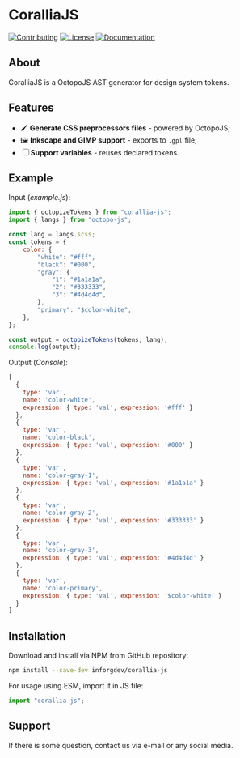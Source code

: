 # CoralliaJS

<a href="CONTRIBUTING.md"><img src="https://img.shields.io/badge/Contributing-CONTRIBUTING.md-005c99?style=flat-square&amp;logo=" alt="Contributing"/></a> <a href="LICENSE.md"><img src="https://img.shields.io/badge/License-LICENSE.md-005c99?style=flat-square&amp;logo=" alt="License"/></a> <a href="README.md"><img src="https://img.shields.io/badge/Documentation-WIP-993d00?style=flat-square&amp;logo=" alt="Documentation"/></a>

## About

CoralliaJS is a OctopoJS AST generator for design system tokens.

## Features

* 🖌️ **Generate CSS preprocessors files** - powered by OctopoJS;
* 🖼️ **Inkscape and GIMP support** - exports to `.gpl` file;
* ☐ **Support variables** - reuses declared tokens.

## Example

Input (*example.js*):

```js
import { octopizeTokens } from "corallia-js";
import { langs } from "octopo-js";

const lang = langs.scss;
const tokens = {
    color: {
        "white": "#fff",
        "black": "#000",
        "gray": {
            "1": "#1a1a1a",
            "2": "#333333",
            "3": "#4d4d4d",
        },
        "primary": "$color-white",
    },
};

const output = octopizeTokens(tokens, lang);
console.log(output);
```

Output (*Console*):

```js
[
  {
    type: 'var',
    name: 'color-white',
    expression: { type: 'val', expression: '#fff' }
  },
  {
    type: 'var',
    name: 'color-black',
    expression: { type: 'val', expression: '#000' }
  },
  {
    type: 'var',
    name: 'color-gray-1',
    expression: { type: 'val', expression: '#1a1a1a' }
  },
  {
    type: 'var',
    name: 'color-gray-2',
    expression: { type: 'val', expression: '#333333' }
  },
  {
    type: 'var',
    name: 'color-gray-3',
    expression: { type: 'val', expression: '#4d4d4d' }
  },
  {
    type: 'var',
    name: 'color-primary',
    expression: { type: 'val', expression: '$color-white' }
  }
]
```

## Installation

Download and install via NPM from GitHub repository:

```bash
npm install --save-dev inforgdev/corallia-js
```

For usage using ESM, import it in JS file:

```js
import "corallia-js";
```

## Support

If there is some question, contact us via e-mail or any social media.